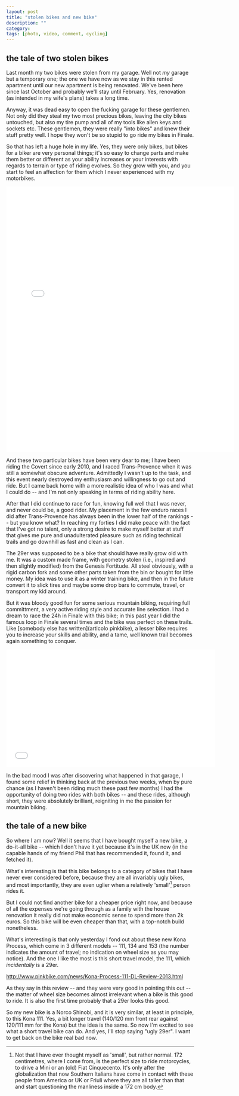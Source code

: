 ```yaml
---
layout: post
title: "stolen bikes and new bike"
description: ""
category:
tags: [photo, video, comment, cycling]
---
```


## the tale of two stolen bikes

Last month my two bikes were stolen from my garage. Well not _my_ garage but a temporary one; the one we have now as we stay in this rented apartment until our new apartment is being renovated. We've been here since last October and probably we'll stay until February. Yes, renovation (as intended in my wife's plans) takes a long time. 

Anyway, it was dead easy to open the fucking garage for these gentlemen. Not only did they steal my two most precious bikes, leaving the city bikes untouched, but also my tire pump and all of my tools like allen keys and sockets etc. These gentlemen, they were really "into bikes" and knew their stuff pretty well. I hope they won't be so stupid to go ride my bikes in Finale. 

So that has left a huge hole in my life. Yes, they were only bikes, but bikes for a biker are very personal things; it's so easy to change parts and make them better or different as your ability increases or your interests with regards to terrain or type of riding evolves. So they grow with you, and you start to feel an affection for them which I never experienced with my motorbikes.

<iframe src="//instagram.com/p/ho06PJOnp1/embed/" width="612" height="710" frameborder="0" scrolling="no" allowtransparency="true"></iframe>

And these two particular bikes have been very dear to me; I have been riding the Covert since early 2010, and I raced Trans-Provence when it was still a somewhat obscure adventure. Admittedly I wasn't up to the task, and this event nearly destroyed my enthusiasm and willingness to go out and ride. But I came back home with a more realistic idea of who I was and what I could do -- and I'm not only speaking in terms of riding ability here.

After that I did continue to race for fun, knowing full well that I was never, and never could be, a good rider. My placement in the few enduro races I did after Trans-Provence has always been in the lower half of the rankings -- but you know what? In reaching my forties I did make peace with the fact that I've got no talent, only a strong desire to make myself better at stuff that gives me pure and unadulterated pleasure such as riding technical trails and go downhill as fast and clean as I can.

<!-- **foto 29er**  -->

The 29er was supposed to be a bike that should have really grow old with me. It was a custom made frame, with geometry stolen (i.e., inspired and then slightly modified) from the Genesis Fortitude. All steel obviously, with a rigid carbon fork and some other parts taken from the bin or bought for little money. My idea was to use it as a winter training bike, and then in the future convert it to slick tires and maybe some drop bars to commute, travel, or transport my kid around.

But it was bloody good fun for some serious mountain biking, requiring full committment, a very active riding style and accurate line selection. I had a dream to race the 24h in Finale with this bike; in this past year I did the famous loop in Finale several times and the bike was perfect on these trails. Like [somebody else has written](articolo pinkbike), a lesser bike requires you to increase your skills and ability, and a tame, well known trail becomes again something to conquer.

<iframe width="560" height="315" src="//player.vimeo.com/video/70141449" frameborder="0"> </iframe>

<!-- 
<iframe src="//player.vimeo.com/video/70141449" width="500" height="281" frameborder="0" webkitallowfullscreen mozallowfullscreen allowfullscreen></iframe> <p><a href="http://vimeo.com/70141449">29-zero-s-s</a> from <a href="http://vimeo.com/aadm">aadm</a> on <a href="https://vimeo.com">Vimeo</a>.</p>
 -->



In the bad mood I was after discovering what happened in that garage, I found some relief in thinking back at the previous two weeks, when by pure chance (as I haven't been riding much these past few months) I had the opportunity of doing two rides with both bikes -- and these rides, although short, they were absolutely brilliant, reigniting in me the passion for mountain biking.

## the tale of a new bike 

So where I am now? Well it seems that I have bought myself a new bike, a do-it-all bike -- which I don't have it yet because it's in the UK now (in the capable hands of my friend Phil that has recommended it, found it, and fetched it).

What's interesting is that this bike belongs to a category of bikes that I have never ever considered before, because they are all invariably ugly bikes, and most importantly, they are even uglier when a relatively 'small'[^nota-small] person rides it.

But I could not find another bike for a cheaper price right now, and because of all the expenses we're going through as a family with the house renovation it really did not make economic sense to spend more than 2k euros. So this bike will be even cheaper than that, with a top-notch build nonetheless.

What's interesting is that only yesterday I fond out about these new Kona Process, which come in 3 different models -- 111, 134 and 153 (the number indicates the amount of travel; no indication on wheel size as you may notice). And the one I like the most is this short travel model, the 111, which _incidentally_ is a 29er. 

<http://www.pinkbike.com/news/Kona-Process-111-DL-Review-2013.html>

As they say in this review -- and they were very good in pointing this out -- the matter of wheel size becomes almost irrelevant when a bike is this good to ride. It is also the first time probably that a 29er looks this good.

So my new bike is a Norco Shinobi, and it is very similar, at least in principle, to this Kona 111. Yes, a bit longer travel (140/120 mm front rear against 120/111 mm for the Kona) but the idea is the same. So now I'm excited to see what a short travel bike can do. And yes, I'll stop saying "ugly 29er". I want to get back on the bike real bad now.





[^nota-small]: Not that I have ever thought myself as 'small', but rather normal. 172 centimetres, where I come from, is the perfect size to ride motorcycles, to drive a Mini or an (old) Fiat Cinquecento. It's only after the globalization that now Southern Italians have come in contact with these people from America or UK or Friuli where they are all taller than that and start questioning the manliness inside a 172 cm body.
